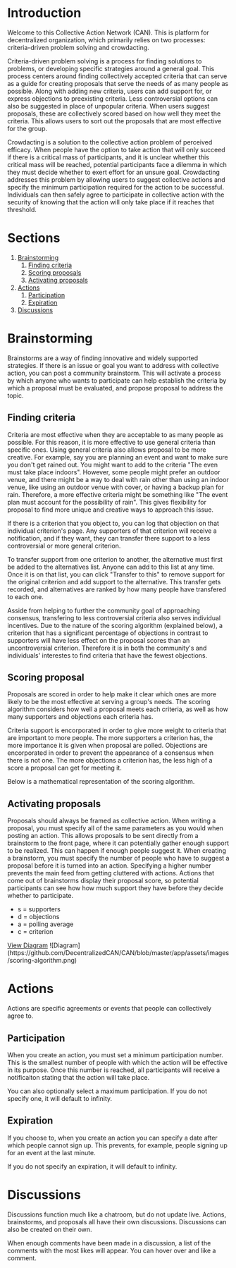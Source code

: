 <div id="about-outer">

<h1>Introduction</h1>
<p>Welcome to this Collective Action Network (CAN). This is platform for decentralized organization, which primarily relies on two processes: criteria-driven problem solving and crowdacting.</p>
<p>Criteria-driven problem solving is a process for finding solutions to problems, or developing specific strategies around a general goal. This process centers around finding collectively accepted criteria that can serve as a guide for creating proposals that serve the needs of as many people as possible. Along with adding new criteria, users can add support for, or express objections to preexisting criteria. Less controversial options can also be suggested in place of unpopular criteria. When users suggest proposals, these are collectively scored based on how well they meet the criteria. This allows users to sort out the proposals that are most effective for the group.</p>
<p>Crowdacting is a solution to the collective action problem of perceived efficacy. When people have the option to take action that will only succeed if there is a critical mass of participants, and it is unclear whether this critical mass will be reached, potential participants face a dilemma in which they must decide whether to exert effort for an unsure goal. Crowdacting addresses this problem by allowing users to suggest collective actions and specify the minimum participation required for the action to be successful. Individuals can then safely agree to participate in collective action with the security of knowing that the action will only take place if it reaches that threshold.</p>

<h1>Sections</h1>
<ol id="about-sections">
	<li><a href="#brainstorming">Brainstorming</a>
		<ol>
			<li><a href="#criteria">Finding criteria</a></li>
			<li><a href="#proposal_scoring">Scoring proposals</a></li>
			<li><a href="#proposal_activation">Activating proposals</a></li>
		</ol>
	</li>
	<li><a href="#crowdacting">Actions</a>
		<ol>
			<li><a href="#action-participation">Participation</a></li>
			<li><a href="#action-expiration">Expiration</a></li>
		</ol>
	</li>
	<li><a href="#discussions">Discussions</a></li>
</ol>

<h1 id="brainstorming">Brainstorming</h1>
<p>Brainstorms are a way of finding innovative and widely supported strategies. If there is an issue or goal you want to address with collective action, you can post a community brainstorm. This will activate a process by which anyone who wants to participate can help establish the criteria by which a proposal must be evaluated, and propose proposal to address the topic.</p>
<h2 id="criteria">Finding criteria</h2>
<p>Criteria are most effective when they are acceptable to as many people as possible. For this reason, it is more effective to use general criteria than specific ones. Using general criteria also allows proposal to be more creative. For example, say you are planning an event and want to make sure you don't get rained out. You might want to add to the criteria "The even must take place indoors". However, some people might prefer an outdoor venue, and there might be a way to deal with rain other than using an indoor venue, like using an outdoor venue with cover, or having a backup plan for rain. Therefore, a more effective criteria might be something like "The event plan must account for the possibility of rain". This gives flexibility for proposal to find more unique and creative ways to approach this issue.</p>
<p>If there is a criterion that you object to, you can log that objection on that individual criterion's page. Any supporters of that criterion will receive a notification, and if they want, they can transfer there support to a less controversial or more general criterion.</p>
<p>To transfer support from one criterion to another, the alternative must first be added to the alternatives list. Anyone can add to this list at any time. Once it is on that list, you can click "Transfer to this" to remove support for the original criterion and add support to the alternative. This transfer gets recorded, and alternatives are ranked by how many people have transfered to each one.</p>
<p>Asside from helping to further the community goal of approaching consensus, transfering to less controversial criteria also serves individual incentives. Due to the nature of the scoring algorithm (explained below), a criterion that has a significant percentage of objections in contrast to supporters will have less effect on the proposal scores than an uncontroversial criterion. Therefore it is in both the community's and individuals' interestes to find criteria that have the fewest objections.</p>

<h2 id="proposal_scoring">Scoring proposal</h2>
<p>Proposals are scored in order to help make it clear which ones are more likely to be the most effective at serving a group's needs. The scoring algorithm considers how well a proposal meets each criteria, as well as how many supporters and objections each criteria has.</p>
<p>Criteria support is encorporated in order to give more weight to criteria that are important to more people. The more supporters a criterion has, the more importance it is given when proposal are polled. Objections are encorporated in order to prevent the appearance of a consensus when there is not one. The more objections a criterion has, the less high of a score a proposal can get for meeting it.</p>
<p>Below is a mathematical representation of the scoring algorithm.</p>

<h2 id="proposal_activation">Activating proposals</h2>
<p>Proposals should always be framed as collective action. When writing a proposal, you must specify all of the same parameters as you would when posting an action. This allows proposals to be sent directly from a brainstorm to the front page, where it can potentially gather enough support to be realized. This can happen if enough people suggest it. When creating a brainstorm, you must specify the number of people who have to suggest a proposal before it is turned into an action. Specifying a higher number prevents the main feed from getting cluttered with actions. Actions that come out of brainstorms display their proposal score, so potential participants can see how how much support they have before they decide whether to participate.</p>

<div id="scoring-visual">
	<ul>
		<li>s = supporters</li>
		<li>d = objections</li>
		<li>a = polling average</li>
		<li>c = criterion</li>
	</ul>
	<a href="https://github.com/DecentralizedCAN/CAN/blob/master/app/assets/images/scoring-algorithm.png">View Diagram</a>
	![Diagram](https://github.com/DecentralizedCAN/CAN/blob/master/app/assets/images/scoring-algorithm.png)
</div>

<h1 id="crowdacting">Actions</h1>
<p>Actions are specific agreements or events that people can collectively agree to.</p>
<h2 id="action-participation">Participation</h2>
<p>When you create an action, you must set a minimum participation number. This is the smallest number of people with which the action will be effective in its purpose. Once this number is reached, all participants will receive a notificaiton stating that the action will take place.</p>
<p>You can also optionally select a maximum participation. If you do not specify one, it will default to infinity.</p>
<h2 id="action-expiration">Expiration</h2>
<p>If you choose to, when you create an action you can specify a date after which people cannot sign up. This prevents, for example, people signing up for an event at the last minute.</p>
<p>If you do not specify an expiration, it will default to infinity.</p>

<h1 id="discussions">Discussions</h1>
<p>Discussions function much like a chatroom, but do not update live. Actions, brainstorms, and proposals all have their own discussions. Discussions can also be created on their own.</p>
<p>When enough comments have been made in a discussion, a list of the comments with the most likes will appear. You can hover over and like a comment.</p>

</div>